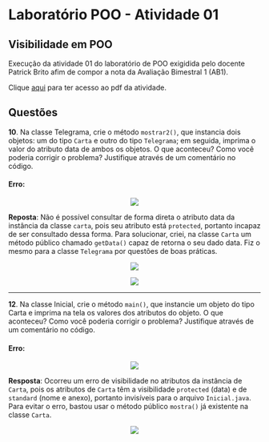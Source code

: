 
# Laboratório POO - Atividade 01

## Visibilidade em POO

Execução da atividade 01 do laboratório de POO exigidida pelo docente Patrick Brito afim de compor a nota da Avaliação Bimestral 1 (AB1).

Clique [aqui](POOATV1.pdf) para ter acesso ao pdf da atividade.

## Questões
**10**. Na classe Telegrama, crie o método `mostrar2()`, que instancia dois objetos: um do tipo `Carta` e outro do tipo `Telegrama`; em seguida, imprima o valor do atributo data de ambos os objetos. O que aconteceu? Como você poderia corrigir o problema? Justifique através de um comentário no código.

#### Erro:
<p align="center">
  <img src="https://github.com/user-attachments/assets/c7f874c7-fdc9-4875-8130-09e28c3684dd">
</p>

**Reposta**: Não é possível consultar de forma direta o atributo data da instância da classe `carta`, pois seu atributo está `protected`, portanto incapaz de ser consultado dessa forma. Para solucionar, criei, na classe `Carta` um método público chamado `getData()` capaz de retorna o seu dado data. Fiz o mesmo para a classe `Telegrama` por questões de boas práticas.

<p align="center">
  <img src="https://github.com/user-attachments/assets/e167df04-8807-46e6-a14b-6540c5be53d4">
</p>

<p align="center">
  <img src="https://github.com/user-attachments/assets/4890d8ac-8506-4fe0-8098-e8fec18262fb">
</p>

***

**12**. Na classe Inicial, crie o método `main()`, que instancie um objeto do tipo Carta e imprima na tela os valores dos atributos do objeto. O que aconteceu? Como você poderia corrigir o problema? Justifique através de um comentário no código.

#### Erro:

<p align="center">
  <img src="https://github.com/user-attachments/assets/ba70f17c-afc2-488b-a7d5-1b942cb4fb6c">
</p>

**Resposta**: Ocorreu um erro de visibilidade no atributos da instância de `Carta`, pois os atributos de `Carta` têm a visibilidade `protected` (data) e de `standard` (nome e anexo), portanto invisíveis para o arquivo `Inicial.java`. Para evitar o erro, bastou usar o método público `mostra()` já existente na classe `Carta`.

<p align="center">
  <img src="https://github.com/user-attachments/assets/500b7871-7d61-4ccc-9b88-e9ae193097cb">
</p>

